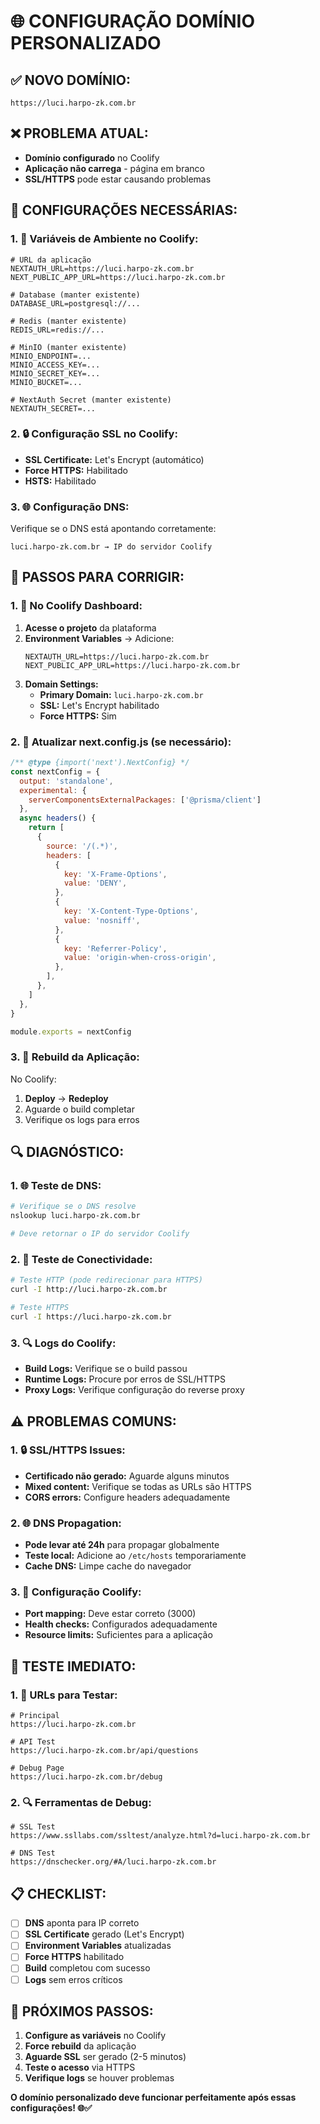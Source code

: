 # 🌐 CONFIGURAÇÃO DOMÍNIO PERSONALIZADO

## ✅ **NOVO DOMÍNIO:**
```
https://luci.harpo-zk.com.br
```

## ❌ **PROBLEMA ATUAL:**
- **Domínio configurado** no Coolify
- **Aplicação não carrega** - página em branco
- **SSL/HTTPS** pode estar causando problemas

## 🔧 **CONFIGURAÇÕES NECESSÁRIAS:**

### **1. 📝 Variáveis de Ambiente no Coolify:**
```env
# URL da aplicação
NEXTAUTH_URL=https://luci.harpo-zk.com.br
NEXT_PUBLIC_APP_URL=https://luci.harpo-zk.com.br

# Database (manter existente)
DATABASE_URL=postgresql://...

# Redis (manter existente)  
REDIS_URL=redis://...

# MinIO (manter existente)
MINIO_ENDPOINT=...
MINIO_ACCESS_KEY=...
MINIO_SECRET_KEY=...
MINIO_BUCKET=...

# NextAuth Secret (manter existente)
NEXTAUTH_SECRET=...
```

### **2. 🔒 Configuração SSL no Coolify:**
- **SSL Certificate:** Let's Encrypt (automático)
- **Force HTTPS:** Habilitado
- **HSTS:** Habilitado

### **3. 🌐 Configuração DNS:**
Verifique se o DNS está apontando corretamente:
```
luci.harpo-zk.com.br → IP do servidor Coolify
```

## 🚀 **PASSOS PARA CORRIGIR:**

### **1. 🔧 No Coolify Dashboard:**
1. **Acesse o projeto** da plataforma
2. **Environment Variables** → Adicione:
   ```
   NEXTAUTH_URL=https://luci.harpo-zk.com.br
   NEXT_PUBLIC_APP_URL=https://luci.harpo-zk.com.br
   ```
3. **Domain Settings:**
   - **Primary Domain:** `luci.harpo-zk.com.br`
   - **SSL:** Let's Encrypt habilitado
   - **Force HTTPS:** Sim

### **2. 📝 Atualizar next.config.js (se necessário):**
```javascript
/** @type {import('next').NextConfig} */
const nextConfig = {
  output: 'standalone',
  experimental: {
    serverComponentsExternalPackages: ['@prisma/client']
  },
  async headers() {
    return [
      {
        source: '/(.*)',
        headers: [
          {
            key: 'X-Frame-Options',
            value: 'DENY',
          },
          {
            key: 'X-Content-Type-Options',
            value: 'nosniff',
          },
          {
            key: 'Referrer-Policy',
            value: 'origin-when-cross-origin',
          },
        ],
      },
    ]
  },
}

module.exports = nextConfig
```

### **3. 🔄 Rebuild da Aplicação:**
No Coolify:
1. **Deploy** → **Redeploy**
2. Aguarde o build completar
3. Verifique os logs para erros

## 🔍 **DIAGNÓSTICO:**

### **1. 🌐 Teste de DNS:**
```bash
# Verifique se o DNS resolve
nslookup luci.harpo-zk.com.br

# Deve retornar o IP do servidor Coolify
```

### **2. 📡 Teste de Conectividade:**
```bash
# Teste HTTP (pode redirecionar para HTTPS)
curl -I http://luci.harpo-zk.com.br

# Teste HTTPS
curl -I https://luci.harpo-zk.com.br
```

### **3. 🔍 Logs do Coolify:**
- **Build Logs:** Verifique se o build passou
- **Runtime Logs:** Procure por erros de SSL/HTTPS
- **Proxy Logs:** Verifique configuração do reverse proxy

## ⚠️ **PROBLEMAS COMUNS:**

### **1. 🔒 SSL/HTTPS Issues:**
- **Certificado não gerado:** Aguarde alguns minutos
- **Mixed content:** Verifique se todas as URLs são HTTPS
- **CORS errors:** Configure headers adequadamente

### **2. 🌐 DNS Propagation:**
- **Pode levar até 24h** para propagar globalmente
- **Teste local:** Adicione ao `/etc/hosts` temporariamente
- **Cache DNS:** Limpe cache do navegador

### **3. 🔧 Configuração Coolify:**
- **Port mapping:** Deve estar correto (3000)
- **Health checks:** Configurados adequadamente
- **Resource limits:** Suficientes para a aplicação

## 🚀 **TESTE IMEDIATO:**

### **1. 📱 URLs para Testar:**
```
# Principal
https://luci.harpo-zk.com.br

# API Test
https://luci.harpo-zk.com.br/api/questions

# Debug Page
https://luci.harpo-zk.com.br/debug
```

### **2. 🔍 Ferramentas de Debug:**
```
# SSL Test
https://www.ssllabs.com/ssltest/analyze.html?d=luci.harpo-zk.com.br

# DNS Test
https://dnschecker.org/#A/luci.harpo-zk.com.br
```

## 📋 **CHECKLIST:**

- [ ] **DNS** aponta para IP correto
- [ ] **SSL Certificate** gerado (Let's Encrypt)
- [ ] **Environment Variables** atualizadas
- [ ] **Force HTTPS** habilitado
- [ ] **Build** completou com sucesso
- [ ] **Logs** sem erros críticos

## 🎯 **PRÓXIMOS PASSOS:**

1. **Configure as variáveis** no Coolify
2. **Force rebuild** da aplicação
3. **Aguarde SSL** ser gerado (2-5 minutos)
4. **Teste o acesso** via HTTPS
5. **Verifique logs** se houver problemas

**O domínio personalizado deve funcionar perfeitamente após essas configurações! 🌐✅**
